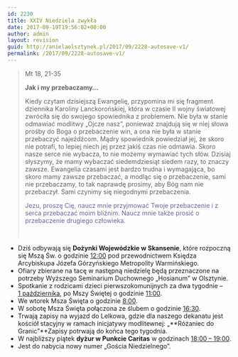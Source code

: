 ```yaml
---
id: 2230
title: XXIV Niedziela zwykła
date: 2017-09-19T19:56:02+00:00
author: admin
layout: revision
guid: http://anielaolsztynek.pl/2017/09/2228-autosave-v1/
permalink: /2017/09/2228-autosave-v1/
---
```

> Mt 18, 21-35
> 
> **Jak i my przebaczamy&#8230;**
> 
> Kiedy czytam dzisiejszą Ewangelię, przypomina mi się fragment dziennika Karoliny Lanckorońskiej, która w czasie II wojny światowej zwróciła się do swojego spowiednika z problemem. Nie była w stanie odmawiać modlitwy &#8222;Ojcze nasz&#8221;, ponieważ znajdują się w niej słowa prośby do Boga o przebaczenie win, a ona nie była w stanie przebaczyć najeźdźcom. Mądry spowiednik powiedział jej, że skoro nie potrafi, to lepiej niech jej przez jakiś czas nie odmawia. Skoro nasze serce nie wybacza, to nie możemy wymawiać tych słów. Dzisiaj słyszymy, że mamy wybaczać siedemdziesiąt siedem razy, to znaczy zawsze. Ewangelia czasami jest bardzo trudna i wymagająca, bo skoro mamy zawsze przebaczać, a modląc się o przebaczenie, sami nie przebaczamy, to tak naprawdę prosimy, aby Bóg nam nie przebaczył. Sami czynimy się niegodnymi przebaczenia.
> 
> <span style="color: #666699;">Jezu, proszę Cię, naucz mnie przyjmować Twoje przebaczenie i z serca przebaczać moim bliźnim. Naucz mnie także prosić o przebaczenie drugiego człowieka.</span>
> 
> &nbsp;

  * Dziś odbywają się **Dożynki Wojewódzkie w Skansenie**, które rozpoczną się Mszą Św. o godzinie <span style="text-decoration: underline;">12:00</span> pod przewodnictwem Księdza Arcybiskupa Józefa Górzyńskiego Metropolity Warmińskiego.
  * Ofiary zbierane na tacę w następną niedzielę będą przeznaczone na potrzeby Wyższego Seminarium Duchownego „Hosianum” w Olsztynie.
  * Spotkanie z rodzicami dzieci pierwszokomunijnych za dwa tygodnie &#8211; <span style="text-decoration: underline;">1 października</span>, po Mszy Świętej o godzinie <span style="text-decoration: underline;">11:00</span>.
  * We wtorek Msza Święta o godzinie <span style="text-decoration: underline;">8:00</span>.
  * W sobotę Msza Święta połączona ze ślubem o godzinie <span style="text-decoration: underline;">16:30</span>.
  * Trwają zapisy na wyjazd do Lelkowa, gdzie dla naszego dekanatu jest kościół stacyjny w ramach inicjatywy modlitewnej: &#8222;**Różaniec do Granic&#8221;**Zapisy potrwają do końca tego tygodnia.
  * W najbliższy piątek **dyżur w Punkcie Caritas** w godzinach <span style="text-decoration: underline;">18:00 &#8211; 19:00</span>.
  * Jest do nabycia nowy numer „Gościa Niedzielnego”.